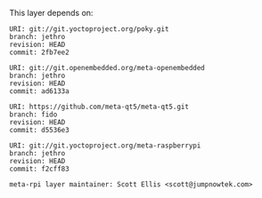 This layer depends on:

    URI: git://git.yoctoproject.org/poky.git
    branch: jethro 
    revision: HEAD
    commit: 2fb7ee2

    URI: git://git.openembedded.org/meta-openembedded
    branch: jethro 
    revision: HEAD
    commit: ad6133a

    URI: https://github.com/meta-qt5/meta-qt5.git
    branch: fido
    revision: HEAD
    commit: d5536e3

    URI: git://git.yoctoproject.org/meta-raspberrypi 
    branch: jethro
    revision: HEAD
    commit: f2cff83 

    meta-rpi layer maintainer: Scott Ellis <scott@jumpnowtek.com>
